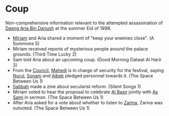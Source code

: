 # Coup
Non-comprehensive information relevant to the attempted assassination of [Daeng Aria Bin Dariush](Person/Aria.md) at the summer Eid of 1998.
- [Miriam](Person/Miriam.md) and Aria shared a moment of "keep your enemies close". (A Summons 5)
- Miriam received reports of mysterious people around the palace grounds. (Third Time Lucky 2)
- Sam told Aria about an upcoming coup. (Good Morning Dalwat Al Harir 3)
- From the [Council](Person/Group/Council.md), [Mahedi](Mahedi) is in charge of security for the festival, saying [Nurul](Nurul), [Sonam](Sonam) and [Aibek](Aibek) pledged personnel towards it. (The Space Between Us 1)
- [Sabbah](Person/Sabbah.md) made a zine about secularist reform. (Silent Songs 1)
- Miriam voted to hear the proposal to celebrate [Al Basir](Culture/Deity/Al%20Basir.md) jointly with [As Sami](Culture/Deity/As%20Sami.md) in sermon. (The Space Between Us 1)
- After Aria asked for a vote about whether to listen to [Zarina](Person/Zarina.md), Zarina was outvoted. (The Space Between Us 1)
